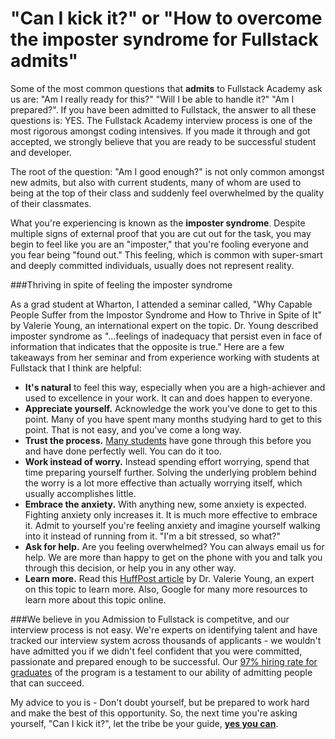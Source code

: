 # "Can I kick it?" or "How to overcome the imposter syndrome for Fullstack admits"

Some of the most common questions that **admits** to Fullstack Academy ask us are: "Am I really ready for this?" "Will I be able to handle it?" "Am I prepared?". If you have been admitted to Fullstack, the answer to all these questions is: YES. The Fullstack Academy interview process is one of the most rigorous amongst coding intensives. If you made it through and got accepted, we strongly believe that you are ready to be successful student and developer.  

The root of the question: "Am I good enough?" is not only common amongst new admits, but also with current students, many of whom are used to being at the top of their class and suddenly feel overwhelmed by the quality of their classmates.

What you're experiencing is known as the **imposter syndrome**. Despite multiple signs of external proof that you are cut out for the task,  you may begin to feel like you are an "imposter," that you're fooling everyone and you fear being "found out." This feeling, which is common with super-smart and deeply committed individuals, usually does not represent reality. 

###Thriving in spite of feeling the imposter syndrome

As a grad student at Wharton, I attended a seminar called, "Why Capable People Suffer from the Impostor Syndrome and How to Thrive in Spite of It" by Valerie Young, an international expert on the topic. Dr. Young described imposter syndrome as "...feelings of inadequacy that persist even in face of information that indicates that the opposite is true."  Here are a few takeaways from her seminar and from experience working with students at Fullstack that I think are helpful:

* **It's natural** to feel this way, especially when you are a high-achiever and used to excellence in your work. It can and does happen to everyone. 
* **Appreciate yourself.** Acknowledge the work you've done to get to this point. Many of you have spent many months studying hard to get to this point. That is not easy, and you've come a long way.
* **Trust the process.** [Many students](http://www.quora.com/Reviews-of-Fullstack-Academy) have gone through this before you and have done perfectly well. You can do it too.
* **Work instead of worry.** Instead spending effort worrying, spend that time preparing yourself further. Solving the underlying problem behind the worry is a lot more effective than actually worrying itself, which usually accomplishes little.
* **Embrace the anxiety.** With anything new, some anxiety is expected. Fighting anxiety only increases it. It is much more effective to embrace it. Admit to yourself you're feeling anxiety and imagine yourself walking into it instead of running from it. "I'm a bit stressed, so what?"
* **Ask for help.** Are you feeling overwhelmed? You can always email us for help. We are more than happy to get on the phone with you and talk you through this decision, or help you in any other way.
* **Learn more.** Read this [HuffPost article](http://www.huffingtonpost.com/dr-valerie-young/impostor-syndrome_b_2271141.html) by Dr. Valerie Young, an expert on this topic to learn more. Also, Google for many more resources to learn more about this topic online.

###We believe in you
Admission to Fullstack is competitve, and our interview process is not easy. We're experts on identifying talent and have tracked our interview system across thousands of applicants - we wouldn't have admitted you if we didn't feel confident that you were committed, passionate and prepared enough to be successful. Our [97% hiring rate for graduates](http://www.fullstackacademy.com/employers) of the program is a testament to our ability of admitting people that can succeed.

My advice to you is - Don't doubt yourself, but be prepared to work hard and make the best of this opportunity. So, the next time you're asking yourself, "Can I kick it?", let the tribe be your guide, **[yes you can](https://www.youtube.com/watch?v=ZrlJX7DzLhI&t=0m18s)**.
